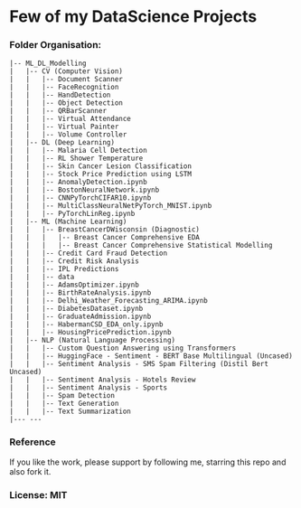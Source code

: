 # Few of my DataScience Projects

### Folder Organisation:

    |-- ML_DL_Modelling
    |   |-- CV (Computer Vision)
    |   |   |-- Document Scanner
    |   |   |-- FaceRecognition
    |   |   |-- HandDetection
    |   |   |-- Object Detection
    |   |   |-- QRBarScanner
    |   |   |-- Virtual Attendance
    |   |   |-- Virtual Painter
    |   |   |-- Volume Controller
    |   |-- DL (Deep Learning)
    |   |   |-- Malaria Cell Detection
    |   |   |-- RL Shower Temperature
    |   |   |-- Skin Cancer Lesion Classification
    |   |   |-- Stock Price Prediction using LSTM
    |   |   |-- AnomalyDetection.ipynb
    |   |   |-- BostonNeuralNetwork.ipynb
    |   |   |-- CNNPyTorchCIFAR10.ipynb 
    |   |   |-- MultiClassNeuralNetPyTorch_MNIST.ipynb
    |   |   |-- PyTorchLinReg.ipynb
    |   |-- ML (Machine Learning)
    |   |   |-- BreastCancerDWisconsin (Diagnostic)
    |   |   |   |-- Breast Cancer Comprehensive EDA
    |   |   |   |-- Breast Cancer Comprehensive Statistical Modelling
    |   |   |-- Credit Card Fraud Detection
    |   |   |-- Credit Risk Analysis
    |   |   |-- IPL Predictions
    |   |   |-- data
    |   |   |-- AdamsOptimizer.ipynb 
    |   |   |-- BirthRateAnalysis.ipynb
    |   |   |-- Delhi_Weather_Forecasting_ARIMA.ipynb
    |   |   |-- DiabetesDataset.ipynb
    |   |   |-- GraduateAdmission.ipynb
    |   |   |-- HabermanCSD_EDA_only.ipynb
    |   |   |-- HousingPricePrediction.ipynb
    |   |-- NLP (Natural Language Processing)
    |   |   |-- Custom Question Answering using Transformers
    |   |   |-- HuggingFace - Sentiment - BERT Base Multilingual (Uncased)
    |   |   |-- Sentiment Analysis - SMS Spam Filtering (Distil Bert Uncased)
    |   |   |-- Sentiment Analysis - Hotels Review
    |   |   |-- Sentiment Analysis - Sports
    |   |   |-- Spam Detection
    |   |   |-- Text Generation
    |   |   |-- Text Summarization
    |--- ---    


### Reference

If you like the work, please support by following me, starring this repo and also fork it.


### License: MIT
